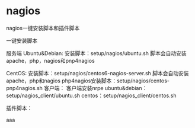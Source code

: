 # nagios
nagios一键安装脚本和插件脚本

一键安装脚本

服务端
Ubuntu&Debian:
安装脚本：setup/nagios/ubuntu.sh
脚本会自动安装apache，php，nagios和pnp4nagios

CentOS:
安装脚本：setup/nagios/centos6-nagios-server.sh
脚本会自动安装apache，php和nagios
php4nagios安装脚本：setup/nagios/centos-pnp4nagios.sh
客户端：
客户端安装nrpe
ubuntu&debian：setup/nagios_client/ubuntu.sh
centos：setup/nagios_client/centos.sh

插件脚本：

aaa